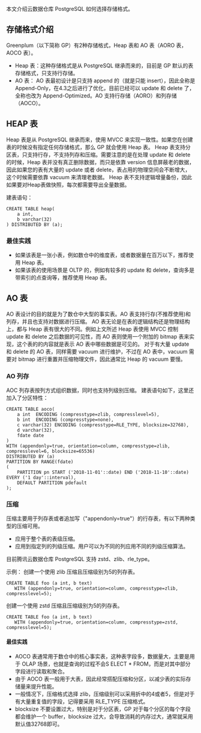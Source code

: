 本文介绍云数据仓库 PostgreSQL 如何选择存储格式。

## 存储格式介绍
Greenplum（以下简称 GP）有2种存储格式，Heap 表和 AO 表（AORO 表，AOCO 表）。
- Heap 表：这种存储格式是从 PostgreSQL 继承而来的，目前是 GP 默认的表存储格式，只支持行存储。
- AO 表：   AO 表最初设计是只支持 append 的（就是只能 insert），因此全称是 Append-Only，在4.3之后进行了优化，目前已经可以 update 和 delete 了，全称也改为 Append-Optimized。AO 支持行存储（AORO）和列存储（AOCO）。

## HEAP 表
Heap 表是从 PostgreSQL 继承而来，使用 MVCC 来实现一致性。如果您在创建表的时候没有指定任何存储格式，那么 GP 就会使用 Heap 表。
Heap 表支持分区表，只支持行存，不支持列存和压缩。需要注意的是在处理 update 和 delete 的时候，Heap 表并没有真正删除数据，而只是依靠 version 信息屏蔽老的数据，因此如果您的表有大量的 update 或者 delete，表占用的物理空间会不断增大，这个时候需要依靠 vacuum 来清理老数据。
Heap 表不支持逻辑增量备份，因此如果要对Heap表做快照，每次都需要导出全量数据。

建表语句：
```
CREATE TABLE heap(
	a int,
	b varchar(32)
) DISTRIBUTED BY (a);
```

### 最佳实践
- 如果该表是一张小表，例如数仓中的维度表，或者数据量在百万以下，推荐使用 Heap 表。
- 如果该表的使用场景是 OLTP 的，例如有较多的 update 和 delete，查询多是带索引的点查询等，推荐使用 Heap 表。

## AO 表
AO 表设计的目的就是为了数仓中大型的事实表。AO 表支持行存(不推荐使用)和列存，并且也支持对数据进行压缩。
AO 表无论是在表的逻辑结构还是物理结构上，都与 Heap 表有很大的不同。例如上文所述 Heap 表使用 MVCC 控制 update 和 delete 之后数据的可见性，而 AO 表则使用一个附加的 bitmap 表来实现，这个表的的内容就是表示 AO 表中哪些数据是可见的。
对于有大量 update 和 delete 的 AO 表，同样需要 vacuum 进行维护，不过在 AO 表中，vacuum 需要对 bitmap 进行重置并压缩物理文件，因此通常比 Heap 的 vacuum 要慢。

### AO 列存
AOC 列存表按列方式组织数据，同时也支持列级别压缩。
建表语句如下，这里还加入了分区特性：
```
CREATE TABLE aoco(
	a int  ENCODING (compresstype=zlib, compresslevel=5),
	b int  ENCODING (compresstype=none),
	c varchar(32) ENCODING (compresstype=RLE_TYPE, blocksize=32768),
	d varchar(32),
	fdate date
)
WITH (appendonly=true, orientation=column, compresstype=zlib, compresslevel=6, blocksize=65536)
DISTRIBUTED BY (a)
PARTITION BY RANGE(fdate) 
(
	PARTITION pn START ('2018-11-01'::date) END ('2018-11-10'::date) EVERY ('1 day'::interval),
	DEFAULT PARTITION pdefault
);
```

### 压缩
压缩主要用于列存表或者追加写（"appendonly=true"）的行存表，有以下两种类型的压缩可用。
- 应用于整个表的表级压缩。
- 应用到指定列的列级压缩。用户可以为不同的列应用不同的列级压缩算法。

目前腾讯云数据仓库 PostgreSQL 支持 zstd、zlib、rle_type。

示例：
创建一个使用 zlib 压缩且压缩级别为5的列存表。
```
CREATE TABLE foo (a int, b text) 
   WITH (appendonly=true, orientation=column, compresstype=zlib, compresslevel=5);
```

创建一个使用 zstd 压缩且压缩级别为5的列存表。
```
CREATE TABLE foo (a int, b text) 
   WITH (appendonly=true, orientation=column, compresstype=zstd, compresslevel=5);
```

#### 最佳实践
- AOCO 表通常用于数仓中的核心事实表，这种表字段多，数据量大，主要是用于 OLAP 场景，也就是查询的过程不会S ELECT \* FROM，而是对其中部分字段进行读取和聚合。
- 由于 AOCO 表一般用于大表，因此经常搭配压缩和分区，以减少表的实际存储量来提升性能。
- 一般情况下，压缩格式选择 zlib，压缩级别可以采用折中的4或者5，但是对于有大量重复值的字段，记得要采用 RLE_TYPE 压缩格式。
- blocksize 不要设置过大，特别是对于分区表，GP 对于每个分区的每个字段都会维护一个 buffer，blocksize 过大，会导致消耗的内存过大，通常就采用默认值32768即可。

